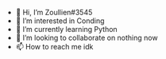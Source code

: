 - 👋 Hi, I’m Zoullien#3545
- 👀 I’m interested in Conding
- 🌱 I’m currently learning Python
- 💞️ I’m looking to collaborate on nothing now
- 📫 How to reach me idk

<!---
JuLienOnDiscord/JuLienOnDiscord is a ✨ special ✨ repository because its `README.md` (this file) appears on your GitHub profile.
You can click the Preview link to take a look at your changes.
--->
